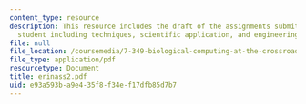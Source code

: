 ```yaml
---
content_type: resource
description: This resource includes the draft of the assignments submitted by the
  student including techniques, scientific application, and engineering application.
file: null
file_location: /coursemedia/7-349-biological-computing-at-the-crossroads-of-engineering-and-science-spring-2005/e93a593ba9e435f8f34ef17dfb85d7b7_erinass2.pdf
file_type: application/pdf
resourcetype: Document
title: erinass2.pdf
uid: e93a593b-a9e4-35f8-f34e-f17dfb85d7b7
---
```

